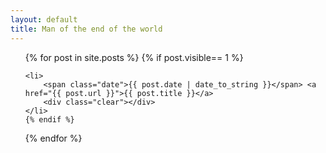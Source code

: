 ```yaml
---
layout: default
title: Man of the end of the world
---
```

<ul>
{% for post in site.posts %}
	{% if post.visible== 1  %}

	<li>
		<span class="date">{{ post.date | date_to_string }}</span> <a href="{{ post.url }}">{{ post.title }}</a>
		<div class="clear"></div>
	</li>
	{% endif %}
{% endfor %}
</ul>
